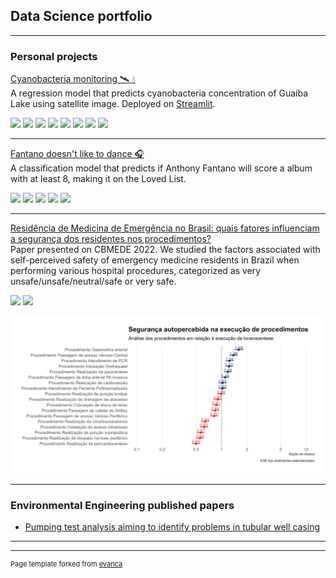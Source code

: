 ## Data Science portfolio

---

### Personal projects

<a href="https://github.com/danielbrito91/cyanobacteria-monitoring" target="_blank">Cyanobacteria monitoring 🛰️ 💧</a><br>
A regression model that predicts cyanobacteria concentration of Guaíba Lake using satellite image. Deployed on <a href="https://danielbrito91-cyanobacteria-monitoring-app-q9d98u.streamlit.app/" target="_blank">Streamlit</a>.

[![](https://img.shields.io/badge/Python-white?logo=Python)](#) [![](https://img.shields.io/badge/Jupyter-white?logo=Jupyter)](#) [![](https://img.shields.io/badge/Plotly-gray?logo=plotly)](#) [![](https://img.shields.io/badge/Scikit_learn-white?logo=scikitlearn)](#) [![](https://img.shields.io/badge/Streamlit-white?logo=streamlit)](#) [![](https://img.shields.io/badge/Amazon_S3-white?logo=amazons3)](#) [![](https://img.shields.io/badge/Pandas-gray?logo=pandas)](#) [![](https://img.shields.io/badge/Google_Earth_Engine-white?logo=googleearthengine)](#)

---
<a href="https://danielbrito.netlify.app/post/2021-07-24-fantano-doesn-t-like-to-dance-a-classification-model-on-needle-drop-s-reviews/" target="_blank">Fantano doesn't like to dance 🎧</a><br>
A classification model that predicts if Anthony Fantano will score a album with at least 8, making it on the Loved List.

[![](https://img.shields.io/badge/Python-white?logo=Python)](#) [![](https://img.shields.io/badge/R-gray?logo=r)](#) [![](https://img.shields.io/badge/Tidyverse-gray?logo=tidyverse)](#) [![](https://img.shields.io/badge/Scikit_learn-white?logo=scikitlearn)](#) [![](https://img.shields.io/badge/Pandas-gray?logo=pandas)](#)

---
<a href="https://github.com/danielbrito91/resemer" target="_blank">Residência de Medicina de Emergência no Brasil: quais fatores influenciam a segurança dos residentes nos procedimentos?</a><br>
Paper presented on CBMEDE 2022. We studied the factors associated with self-perceived safety of emergency medicine residents in Brazil when performing various hospital procedures, categorized as very unsafe/unsafe/neutral/safe or very safe.

[![](https://img.shields.io/badge/Python-white?logo=Python)](#) [![](https://img.shields.io/badge/R-gray?logo=r)](#)

<img src="images/procedimentos.png?raw=true"/>

---

### Environmental Engineering published papers

- <a href="https://www.ucs.br/educs/arquivo/ebook/gestao-e-tecnologias-para-o-meio-ambiente-visoes-e-acoes-interdisciplinares-vol-ii/" target="_blank">Pumping test analysis aiming to identify problems in tubular well casing</a>
---




---
<p style="font-size:11px">Page template forked from <a href="https://github.com/evanca/quick-portfolio">evanca</a></p>
<!-- Remove above link if you don't want to attibute -->
